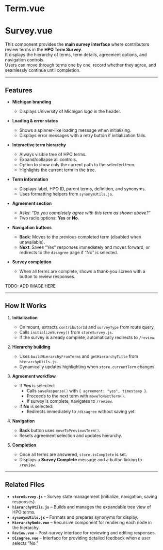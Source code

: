 # Term.vue

# Survey.vue

This component provides the **main survey interface** where contributors review terms in the **HPO Term Survey**.  
It displays the hierarchy of terms, term details, agreement options, and navigation controls.  
Users can move through terms one by one, record whether they agree, and seamlessly continue until completion.

---

## Features

- **Michigan branding**  
  - Displays University of Michigan logo in the header.  

- **Loading & error states**  
  - Shows a spinner-like loading message when initializing.  
  - Displays error messages with a retry button if initialization fails.  

- **Interactive term hierarchy**  
  - Always visible tree of HPO terms.  
  - Expand/collapse all controls.  
  - Option to show only the current path to the selected term.  
  - Highlights the current term in the tree.  

- **Term information**  
  - Displays label, HPO ID, parent terms, definition, and synonyms.  
  - Uses formatting helpers from `synonymUtils.js`.  

- **Agreement section**  
  - Asks: *“Do you completely agree with this term as shown above?”*  
  - Two radio options: **Yes** or **No**.  

- **Navigation buttons**  
  - **Back**: Moves to the previous completed term (disabled when unavailable).  
  - **Next**: Saves “Yes” responses immediately and moves forward, or redirects to the `disagree` page if “No” is selected.  

- **Survey completion**  
  - When all terms are complete, shows a thank-you screen with a button to review responses.  


TODO: ADD IMAGE HERE 

---

## How It Works

1. **Initialization**  
   - On mount, extracts `contributorId` and `surveyType` from route query.  
   - Calls `initializeSurvey()` from `storeSurvey.js`.  
   - If the survey is already complete, automatically redirects to `/review`.  

2. **Hierarchy building**  
   - Uses `buildHierarchyFromTerms` and `getHierarchyTitle` from `hierarchyUtils.js`.  
   - Dynamically updates highlighting when `store.currentTerm` changes.  

3. **Agreement workflow**  
   - If **Yes** is selected:  
     - Calls `saveResponse()` with `{ agreement: "yes", timestamp }`.  
     - Proceeds to the next term with `moveToNextTerm()`.  
     - If survey is complete, navigates to `/review`.  
   - If **No** is selected:  
     - Redirects immediately to `/disagree` without saving yet.  

4. **Navigation**  
   - **Back** button uses `moveToPreviousTerm()`.  
   - Resets agreement selection and updates hierarchy.  

5. **Completion**  
   - Once all terms are answered, `store.isComplete` is set.  
   - Displays a **Survey Complete** message and a button linking to `/review`.  

---

## Related Files

- **`storeSurvey.js`** – Survey state management (initialize, navigation, saving responses).  
- **`hierarchyUtils.js`** – Builds and manages the expandable tree view of HPO terms.  
- **`synonymUtils.js`** – Formats and prepares synonyms for display.  
- **`HierarchyNode.vue`** – Recursive component for rendering each node in the hierarchy.  
- **`Review.vue`** – Post-survey interface for reviewing and editing responses.  
- **`Disagree.vue`** – Interface for providing detailed feedback when a user selects “No.”  
